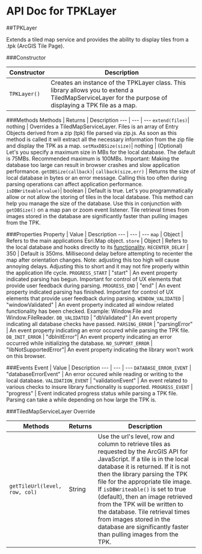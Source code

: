 API Doc for TPKLayer
====================

##TPKLayer

Extends a tiled map service and provides the ability to display tiles from a .tpk (ArcGIS Tile Page).

###Constructor

Constructor | Description
--- | ---
`TPKLayer()` | Creates an instance of the TPKLayer class. This library allows you to extend a TiledMapServiceLayer for the purpose of displaying a TPK file as a map.

###Methods
Methods | Returns | Description
--- | --- | ---
`extend(files)`| nothing | Overrides a TiledMapServiceLayer. Files is an array of Entry Objects derived from a zip (tpk) file parsed via zip.js. As soon as this method is called it will extract all the necessary information from the zip file and display the TPK as a map.
`setMaxDBSize(size)`| nothing | (Optional) Let's you specify a maximum size in MBs for the local database. The default is 75MBs. Recommended maximum is 100MBs. Important: Making the database too large can result in browser crashes and slow application performance.
`getDBSize(callback)`| `callback(size,err)` | Returns the size of local database in bytes or an error message. Calling this too often during parsing operations can affect application performance.
`isDBWriteable(value)`| boolean | Default is true. Let's you programmatically allow or not allow the storing of tiles in the local database. This method can help you manage the size of the database. Use this in conjunction with `getDBSize()` on a map pan or zoom event listener. Tile retrieval times from images stored in the database are significantly faster than pulling images from the TPK.

###Properties
Property  | Value | Description
--- | --- | ---
`map` | Object | Refers to the main applications Esri.Map object.
`store` | Object |  Refers to the local database and hooks directly to its [functionality](offlinetilesenabler.md). 
`RECENTER_DELAY` | 350 | Default is 350ms. Millisecond delay before attempting to recenter the map after orientation changes. Note: adjusting this too high will cause annoying delays. Adjusting this to short and it may not fire properly within the application life cycle.	
`PROGRESS_START` | "start" | An event property indicated parsing has begun. Important for control of UX elements that provide user feedback during parsing.
`PROGRESS_END` | "end" | An event property indicated parsing has finished. Important for control of UX elements that provide user feedback during parsing.
`WINDOW_VALIDATED` | "windowValidated" | An event property indicated all window related functionality has been checked. Example: Window.File and Window.FileReader.
`DB_VALIDATED` | "dbValidated" | An event property indicating all database checks have passed.
`PARSING_ERROR` | "parsingError" | An event property indicating an error occured while parsing the TPK file.
`DB_INIT_ERROR` | "dbInitError"| An event property indicating an error occurred while initializing the database.
`NO_SUPPORT_ERROR` | "libNotSupportedError"| An event property indicating the library won't work on this browser.

###Events
Event | Value | Description
--- | --- | ---
`DATABASE_ERROR_EVENT` | "databaseErrorEvent" | An error occured while reading or writing to the local database.
`VALIDATION_EVENT` | "validationEvent" | An event related to various checks to insure library functionality is supported.
`PROGRESS_EVENT` | "progress" | Event indicated progress status while parsing a TPK file. Parsing can take a while depending on how large the TPK is.

###TiledMapServiceLayer Override

Methods | Returns | Description
--- | --- | ---
`getTileUrl(level, row, col)` | String | Use the url's level, row and column to retrieve tiles as requested by the ArcGIS API for JavaScript. If a tile is in the local database it is returned. If it is not then the library parsing the TPK file for the appropriate tile image. If 	`isDBWriteable()` is set to true (default), then an image retrieved from the TPK will be written to the database. Tile retrieval times from images stored in the database are significantly faster than pulling images from the TPK.


